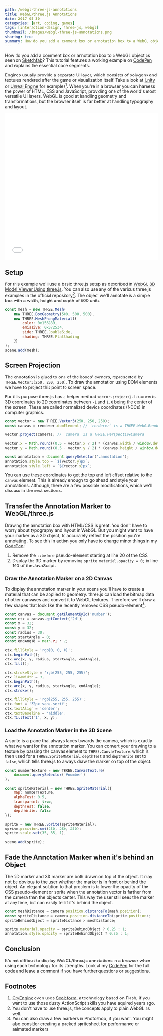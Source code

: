 ```yaml
---
path: /webgl-three-js-annotations
title: WebGL/three.js Annotations
date: 2017-05-30
categories: [art, coding, games]
tags: [interaction-design, three-js, webgl]
thumbnail: /images/webgl-three-js-annotations.png
sharing: true
summary: How do you add a comment box or annotation box to a WebGL object as seen on Sketchfab? This tutorial features a working example on CodePen and explains the essential code segments.
---
```


How do you add a comment box or annotation box to a WebGL object as seen on [Sketchfab][Dodo]? This tutorial features a working example on [CodePen] and explains the essential code segments.

Engines usually provide a separate UI layer, which consists of polygons and textures rendered after the game or visualization itself. Take a look at [Unity] or [Unreal Engine] for examples[<sup>1</sup>](#1). When you're in a browser you can harness the power of HTML, CSS and JavaScript, providing one of the world's most versatile UI layers. WebGL is good at handling geometry and transformations, but the browser itself is far better at handling typography and layout.

<iframe height='480' scrolling='no' title='WebGL Annotations (three.js)' src='//codepen.io/Lorti/embed/Vbppap/?height=480&theme-id=0&default-tab=result&embed-version=2' frameborder='no' allowtransparency='true' allowfullscreen='true' style='width: 100%;'>See the Pen <a href='https://codepen.io/Lorti/pen/Vbppap/'>WebGL Annotations (three.js)</a> by Manuel Wieser (<a href='https://codepen.io/Lorti'>@Lorti</a>) on <a href='https://codepen.io'>CodePen</a>.
</iframe>

## Setup

For this example we'll use a basic three.js setup as described in [WebGL 3D Model Viewer Using three.js]. You can also use any of the various three.js examples in the official repository[<sup>2</sup>](#2). The object we'll annotate is a simple box with a width, height and depth of 500 units.

~~~ js
const mesh = new THREE.Mesh(
    new THREE.BoxGeometry(500, 500, 500),
    new THREE.MeshPhongMaterial({
        color: 0x156289,
        emissive: 0x072534,
        side: THREE.DoubleSide,
        shading: THREE.FlatShading
    })
);
scene.add(mesh);
~~~

## Screen Projection

The annotation is glued to one of the boxes' corners, represented by `THREE.Vector3(250, 250, 250)`. To draw the annotation using DOM elements we have to project this point to screen space.

For this purpose three.js has a helper method `vector.project()`. It converts 3D coordinates to 2D coordinates between `-1` and `1`, `0` being the center of the screen. These are called normalized device coordinates (NDCs) in computer graphics.

~~~ js
const vector = new THREE.Vector3(250, 250, 250);
const canvas = renderer.domElement; // `renderer` is a THREE.WebGLRenderer

vector.project(camera); // `camera` is a THREE.PerspectiveCamera

vector.x = Math.round((0.5 + vector.x / 2) * (canvas.width / window.devicePixelRatio));
vector.y = Math.round((0.5 - vector.y / 2) * (canvas.height / window.devicePixelRatio));

const annotation = document.querySelector('.annotation');
annotation.style.top = `${vector.y}px`;
annotation.style.left = `${vector.x}px`;
~~~

You can use these coordinates to get the top and left offset relative to the `canvas` element. This is already enough to go ahead and style your annotations. Although, there are a few possible modifications, which we'll discuss in the next sections.

## Transfer the Annotation Marker to WebGL/three.js

Drawing the annotation box with HTML/CSS is great. You don't have to worry about typography and layout in WebGL. But you might want to have your marker as a 3D object, to accurately reflect the position you're annotating. To see this in action you only have to change minor things in my [CodePen]:

1. Remove the `::before` pseudo-element starting at line 20 of the CSS.
2. Display the 3D marker by removing `sprite.material.opacity = 0;` in line 160 of the JavaScript.

### Draw the Annotation Marker on a 2D Canvas

To display the annotation marker in your scene you'll have to create a material that can be applied to geometry. three.js can load the bitmap data of other canvases and convert it to WebGL textures. Therefore we'll draw a few shapes that look like the recently removed CSS pseudo-element[<sup>3</sup>](#3).

~~~ js
const canvas = document.getElementById('number');
const ctx = canvas.getContext('2d');
const x = 32;
const y = 32;
const radius = 30;
const startAngle = 0;
const endAngle = Math.PI * 2;

ctx.fillStyle = 'rgb(0, 0, 0)';
ctx.beginPath();
ctx.arc(x, y, radius, startAngle, endAngle);
ctx.fill();

ctx.strokeStyle = 'rgb(255, 255, 255)';
ctx.lineWidth = 3;
ctx.beginPath();
ctx.arc(x, y, radius, startAngle, endAngle);
ctx.stroke();

ctx.fillStyle = 'rgb(255, 255, 255)';
ctx.font = '32px sans-serif';
ctx.textAlign = 'center';
ctx.textBaseline = 'middle';
ctx.fillText('1', x, y);
~~~

### Load the Annotation Marker in the 3D Scene

A sprite is a plane that always faces towards the camera, which is exactly what we want for the annotation marker. You can convert your drawing to a texture by passing the canvas element to `THREE.CanvasTexture`, which is then used for a `THREE.SpriteMaterial`. `depthTest` and `depthWrite` set to `false`, which tells three.js to always draw the marker on top of the object.

~~~ js
const numberTexture = new THREE.CanvasTexture(
    document.querySelector('#number')
);

const spriteMaterial = new THREE.SpriteMaterial({
    map: numberTexture,
    alphaTest: 0.5,
    transparent: true,
    depthTest: false,
    depthWrite: false
});

sprite = new THREE.Sprite(spriteMaterial);
sprite.position.set(250, 250, 250);
sprite.scale.set(35, 35, 1);

scene.add(sprite);
~~~

## Fade the Annotation Marker when it's behind an Object

The 2D marker and 3D marker are both drawn on top of the object. It may not be obvious to the user whether the marker is in front or behind the object. An elegant solution to that problem is to lower the opacity of the CSS pseudo-element or sprite when the annotation vector is farther from the camera than the objects center. This way the user still sees the marker at any time, but can easily tell if it's behind the object.

~~~ js
const meshDistance = camera.position.distanceTo(mesh.position);
const spriteDistance = camera.position.distanceTo(sprite.position);
spriteBehindObject = spriteDistance > meshDistance;

sprite.material.opacity = spriteBehindObject ? 0.25 : 1;
annotation.style.opacity = spriteBehindObject ? 0.25 : 1;
~~~

## Conclusion

It's not difficult to display WebGL/three.js annotations in a browser when using each technology for its strengths. Look at my [CodePen] for the full code and leave a comment if you have further questions or suggestions.

## Footnotes

1. <a name="1"></a>[CryEngine] even uses [Scaleform], a technology based on Flash, if you want to use those dusty ActionScript skills you have aquired years ago.
1. <a name="3"></a>You don't have to use three.js, the concepts apply to plain WebGL as well.
1. <a name="2"></a>You can also draw a few markers in Photoshop, if you want. You might also consider creating a packed spritesheet for performance or animated markers.

[Dodo]: https://sketchfab.com/models/ad10226b4f7a451ea23920a556c72a90
[CodePen]: http://codepen.io/Lorti/pen/Vbppap/
[Unity]: https://docs.unity3d.com/Manual/UISystem.html
[Unreal Engine]: https://docs.unrealengine.com/latest/INT/Engine/UMG/
[CryEngine]: http://docs.cryengine.com/display/SDKDOC4/User+Interface
[Scaleform]: https://www.autodesk.com/products/scaleform/overview
[WebGL 3D Model Viewer Using three.js]: https://manu.ninja/webgl-3d-model-viewer-using-three-js
